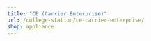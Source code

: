 ```yaml
---
title: "CE (Carrier Enterprise)"
url: /college-station/ce-carrier-enterprise/
shop: appliance
---
```

